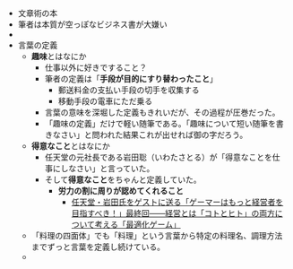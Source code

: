 - 文章術の本
- 筆者は本質が空っぽなビジネス書が大嫌い
-
- 言葉の定義
	- **趣味**とはなにか
		- 仕事以外に好きですること？
		- 筆者の定義は「**手段が目的にすり替わったこと**」
			- 郵送料金の支払い手段の切手を収集する
			- 移動手段の電車にただ乗る
		- 言葉の意味を深堀した定義もきれいだが、その過程が圧巻だった。
		- 「趣味の定義」だけで軽い随筆である。「趣味について短い随筆を書きなさい」と問われた結果これが出せれば御の字だろう。
	- **得意なこと**とはなにか
		- 任天堂の元社長である岩田聡（いわたさとる）が「得意なことを仕事にしなさい」と言っていた。
		- そして**得意なこと**をちゃんと定義していた。
			- **労力の割に周りが認めてくれること**
				- [任天堂・岩田氏をゲストに送る「ゲーマーはもっと経営者を目指すべき！」最終回――経営とは「コトとヒト」の両方について考える「最適化ゲーム」](https://www.4gamer.net/games/999/G999905/20141226033/index_3.html)
	- 「料理の四面体」でも「料理」という言葉から特定の料理名、調理方法までずっと言葉を定義し続けている。
	-